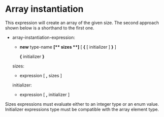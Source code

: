 

Array instantiation
===================

This expression will create an array of the given size. The second approach shown below is a shorthand to the first one.

-   array-instantiation-expression:

    -   **new** type-name **[\*\* sizes \*\*]** [ **{** [ initializer ]
        **}** ]

        **{** initializer **}**

    sizes:

    -   expression [ **,** sizes ]

    initializer:

    -   expression [ **,** initializer ]

Sizes expressions must evaluate either to an integer type or an enum value. Initializer expressions type must be compatible with the array element type.

